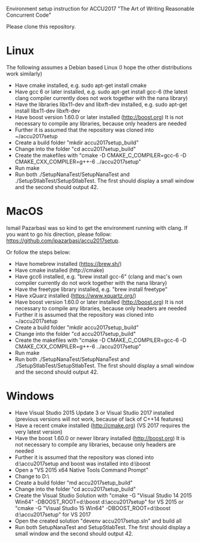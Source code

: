 Environment setup instruction for ACCU2017 "The Art of Writing Reasonable Concurrent Code"


Please clone this repository.

Linux
=====
The following assumes a Debian based Linux (I hope the other distributions work similarly)
* Have cmake installed, e.g. sudo apt-get install cmake
* Have gcc 6 or later installed, e.g. sudo apt-get install gcc-6 (the latest clang compiler currently does not work together with the nana library)
* Have the libraries libx11-dev and libxft-dev installed, e.g. sudo apt-get install libx11-dev libxft-dev 
* Have boost version 1.60.0 or later installed (http://boost.org) It is not necessary to compile any libraries, because only headers are needed
* Further it is assumed that the repository was cloned into ~/accu2017setup
* Create a build folder "mkdir accu2017setup_build"
* Change into the folder "cd accu2017setup_build"
* Create the makefiles with "cmake -D CMAKE_C_COMPILER=gcc-6 -D CMAKE_CXX_COMPILER=g++-6 ../accu2017setup"
* Run make
* Run both ./SetupNanaTest/SetupNanaTest and ./SetupStlabTest/SetupStlabTest. The first should display a small window and the second should output 42.


MacOS
=====
Ismail Pazarbasi was so kind to get the environment running with clang. If you want to go his direction, please follow: https://github.com/ipazarbasi/accu2017setup.

Or follow the steps below:
* Have homebrew installed (https://brew.sh/)
* Have cmake installed (http://cmake)
* Have gcc6 installed, e.g. "brew install gcc-6" (clang and mac's own compiler currently do not work together with the nana library)
* Have the freetype library installed, e.g. "brew install freetype"
* Have xQuarz installed (https://www.xquartz.org/)
* Have boost version 1.60.0 or later installed (http://boost.org) It is not necessary to compile any libraries, because only headers are needed
* Further it is assumed that the repository was cloned into ~/accu2017setup
* Create a build folder "mkdir accu2017setup_build"
* Change into the folder "cd accu2017setup_build"
* Create the makefiles with "cmake -D CMAKE_C_COMPILER=gcc-6 -D CMAKE_CXX_COMPILER=g++-6 ../accu2017setup"
* Run make
* Run both ./SetupNanaTest/SetupNanaTest and ./SetupStlabTest/SetupStlabTest. The first should display a small window and the second should output 42.


Windows
=======
* Have Visual Studio 2015 Update 3 or Visual Studio 2017 installed (previous versions will not work, because of lack of C++14 features)
* Have a recent cmake installed (http://cmake.org) (VS 2017 requires the very latest version)
* Have the boost 1.60.0 or newer library installed (http://boost.org) It is not necessary to compile any libraries, because only headers are needed
* Further it is assumed that the repository was cloned into d:\accu2017setup and boost was installed into d:\boost
* Open a "VS 2015 x64 Native Tools Command Prompt"
* Change to D:\
* Create a build folder "md accu2017setup_build"
* Change into the folder "cd accu2017setup_build"
* Create the Visual Studio Solution with "cmake -G "Visual Studio 14 2015 Win64" -DBOOST_ROOT=d:\boost d:\accu2017setup" for VS 2015 or "cmake -G "Visual Studio 15 Win64" -DBOOST_ROOT=d:\boost d:\accu2017setup" for VS 2017
* Open the created solution "devenv accu2017setup.sln" and build all
* Run both SetupNanaTest and SetupStlabTest. The first should display a small window and the second should output 42.

